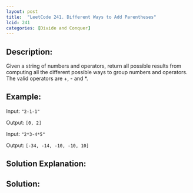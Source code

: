 ```yaml
---
layout: post
title:  "LeetCode 241. Different Ways to Add Parentheses"
lcid: 241
categories: [Divide and Conquer]
---
```

## Description:
Given a string of numbers and operators, return all possible results from computing all the different possible ways to group numbers and operators. The valid operators are +, - and *.

## Example:
Input: `"2-1-1"`

Output: `[0, 2]`

Input: `"2*3-4*5"`

Output: `[-34, -14, -10, -10, 10]`

## Solution Explanation:



## Solution:
```python

```
